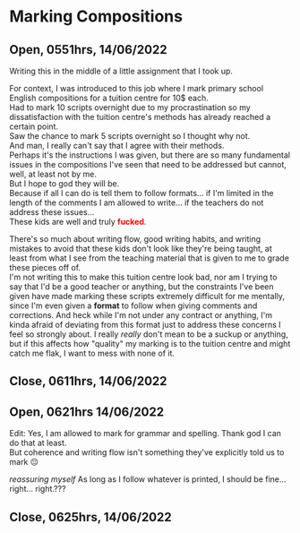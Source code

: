 # Marking Compositions

## Open, 0551hrs, 14/06/2022

Writing this in the middle of a little assignment that I took up.

For context, I was introduced to this job where I mark primary school English compositions for a tuition centre for 10$ each.  
Had to mark 10 scripts overnight due to my procrastination so my dissatisfaction with the tuition centre's methods has already reached a certain point.  
Saw the chance to mark 5 scripts overnight so I thought why not.  
And man, I really can't say that I agree with their methods.  
Perhaps it's the instructions I was given, but there are so many fundamental issues in the compositions I've seen that need to be addressed but cannot, well, at least not by me.  
But I hope to god they will be.  
Because if all I can do is tell them to follow formats... if I'm limited in the length of the comments I am allowed to write... if the teachers do not address these issues...  
These kids are well and truly <span style="color:red">**fucked**</span>.

There's so much about writing flow, good writing habits, and writing mistakes to avoid that these kids don't look like they're being taught, at least from what I see from the teaching material that is given to me to grade these pieces off of.  
I'm not writing this to make this tuition centre look bad, nor am I trying to say that I'd be a good teacher or anything, but the constraints I've been given have made marking these scripts extremely difficult for me mentally, since I'm even given a **format** to follow when giving comments and corrections. And heck while I'm not under any contract or anything, I'm kinda afraid of deviating from this format just to address these concerns I feel so strongly about. I really *really* don't mean to be a suckup or anything, but if this affects how "quality" my marking is to the tuition centre and might catch me flak, I want to mess with none of it.

## Close, 0611hrs, 14/06/2022

## Open, 0621hrs 14/06/2022  
Edit: Yes, I am allowed to mark for grammar and spelling. Thank god I can do that at least.  
But coherence and writing flow isn't something they've explicitly told us to mark :pensive:

*reassuring myself* As long as I follow whatever is printed, I should be fine... right... right.???
## Close, 0625hrs, 14/06/2022